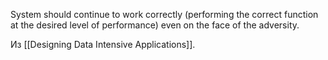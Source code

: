 System should continue to work correctly (performing the correct function at the desired level of performance) even on the face of the adversity.

Из [[Designing Data Intensive Applications]].